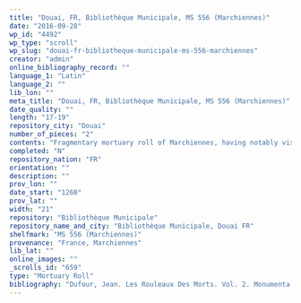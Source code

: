 ```yaml
---
title: "Douai, FR, Bibliothèque Municipale, MS 556 (Marchiennes)"
date: "2016-09-28"
wp_id: "4492"
wp_type: "scroll"
wp_slug: "douai-fr-bibliotheque-municipale-ms-556-marchiennes"
creator: "admin"
online_bibliography_record: ""
language_1: "Latin"
language_2: ""
lib_lon: ""
meta_title: "Douai, FR, Bibliothèque Municipale, MS 556 (Marchiennes)"
date_quality: ""
length: "17-19"
repository_city: "Douai"
number_of_pieces: "2"
contents: "Fragmentary mortuary roll of Marchiennes, having notably visited Rouen and Ath."
completed: "N"
repository_nation: "FR"
orientation: ""
description: ""
prov_lon: ""
date_start: "1260"
prov_lat: ""
width: "21"
repository: "Bibliothèque Municipale"
repository_name_and_city: "Bibliothèque Municipale, Douai FR"
shelfmark: "MS 556 (Marchiennes)"
provenance: "France, Marchiennes"
lib_lat: ""
online_images: ""
_scrolls_id: "659"
type: "Mortuary Roll"
bibliography: "Dufour, Jean. Les Rouleaux Des Morts. Vol. 2. Monumenta Palaeographica Medii Aevi. Series Gallica. Turnhout: Brepols, 2009, no. 216."
---
```



